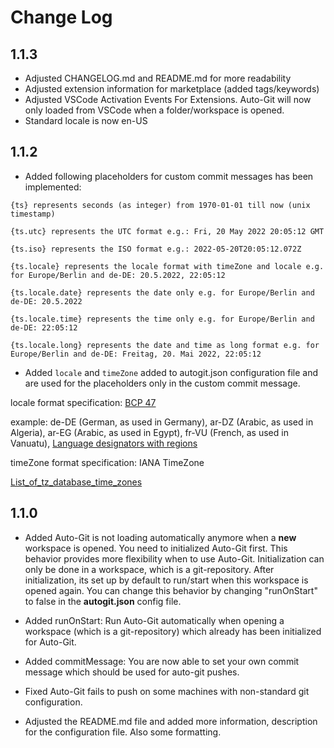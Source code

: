 # Change Log

## 1.1.3

* Adjusted CHANGELOG.md and README.md for more readability
* Adjusted extension information for marketplace (added tags/keywords)
* Adjusted VSCode Activation Events For Extensions. Auto-Git will now only loaded from VSCode when a folder/workspace is opened.
* Standard locale is now en-US

## 1.1.2

* Added following placeholders for custom commit messages has been implemented:
```
{ts} represents seconds (as integer) from 1970-01-01 till now (unix timestamp)

{ts.utc} represents the UTC format e.g.: Fri, 20 May 2022 20:05:12 GMT

{ts.iso} represents the ISO format e.g.: 2022-05-20T20:05:12.072Z

{ts.locale} represents the locale format with timeZone and locale e.g. for Europe/Berlin and de-DE: 20.5.2022, 22:05:12

{ts.locale.date} represents the date only e.g. for Europe/Berlin and de-DE: 20.5.2022

{ts.locale.time} represents the time only e.g. for Europe/Berlin and de-DE: 22:05:12

{ts.locale.long} represents the date and time as long format e.g. for Europe/Berlin and de-DE: Freitag, 20. Mai 2022, 22:05:12
```

* Added `locale` and `timeZone` added to autogit.json configuration file and are used for the placeholders only in the custom commit message.

locale format specification: [BCP 47](https://datatracker.ietf.org/doc/html/rfc4647#section-3.3.2)

example: de-DE (German, as used in Germany), ar-DZ (Arabic, as used in Algeria), ar-EG (Arabic, as used in Egypt), fr-VU (French, as used in Vanuatu), [Language designators with regions](https://lingohub.com/developers/supported-locales/language-designators-with-regions)

timeZone format specification: IANA TimeZone

[List_of_tz_database_time_zones](https://en.wikipedia.org/wiki/List_of_tz_database_time_zones)

## 1.1.0

* Added Auto-Git is not loading automatically anymore when a **new** workspace is opened. You need to initialized Auto-Git first. This behavior provides more flexibility when to use Auto-Git. Initialization can only be done in a workspace, which is a git-repository. After initialization, its set up by default to run/start when this workspace is opened again. You can change this behavior by changing "runOnStart" to false in the **autogit.json** config file.

* Added runOnStart: Run Auto-Git automatically when opening a workspace (which is a git-repository) which already has been initialized for Auto-Git.

* Added commitMessage: You are now able to set your own commit message which should be used for auto-git pushes.

* Fixed Auto-Git fails to push on some machines with non-standard git configuration.

* Adjusted the README.md file and added more information, description for the configuration file. Also some formatting.
